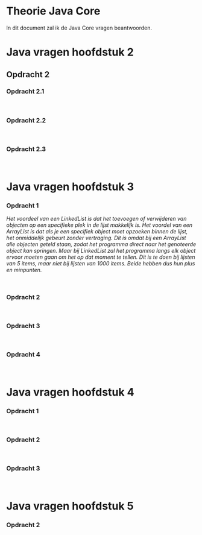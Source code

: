 # Theorie Java Core

In dit document zal ik de Java Core vragen beantwoorden.

# Java vragen hoofdstuk 2
## **Opdracht 2**
### **Opdracht 2.1**

<br>

### **Opdracht 2.2**

<br>

### **Opdracht 2.3**

<br>

# Java vragen hoofdstuk 3
### **Opdracht 1**
*Het voordeel van een LinkedList is dat het toevoegen of verwijderen van objecten op een specifieke plek in de lijst makkelijk is. Het voordel van een ArrayList is dat als je een specifiek object moet opzoeken binnen de lijst, het onmiddelijk gebeurt zonder vertraging. Dit is omdat bij een ArrayList alle objecten geteld staan, zodat het programma direct naar het genoteerde object kan springen. Maar bij LinkedList zal het programma langs elk object ervoor moeten gaan om het op dat moment te tellen. Dit is te doen bij lijsten van 5 items, maar niet bij lijsten van 1000 items. Beide hebben dus hun plus en minpunten.*

<br>

### **Opdracht 2**

<br>

### **Opdracht 3**

<br>

### **Opdracht 4**

<br>

# Java vragen hoofdstuk 4
### **Opdracht 1**

<br>

### **Opdracht 2**

<br>

### **Opdracht 3**

<br>

# Java vragen hoofdstuk 5
### **Opdracht 2**

<br>